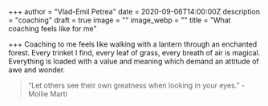 +++
author = "Vlad-Emil Petrea"
date = 2020-09-06T14:00:00Z
description = "coaching"
draft = true
image = ""
image_webp = ""
title = "What coaching feels like for me"

+++
Coaching to me feels like walking with a lantern through an enchanted forest. Every trinket I find, every leaf of grass, every breath of air is magical. Everything is loaded with a value and meaning which demand an attitude of awe and wonder. 

> “Let others see their own greatness when looking in your eyes.” - Mollie Marti